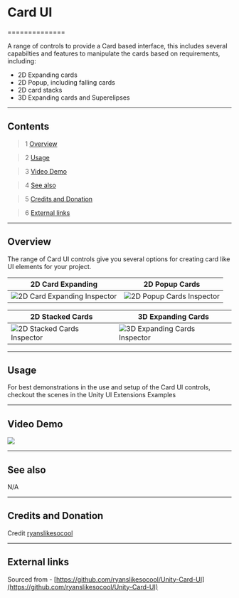# Card UI

==============

A range of controls to provide a Card based interface, this includes several capabilties and features to manipulate the cards based on requirements, including:

* 2D Expanding cards
* 2D Popup, including falling cards
* 2D card stacks
* 3D Expanding cards and Superelipses

---------

## Contents

> 1 [Overview](#markdown-header-overview)

> 2 [Usage](#markdown-header-usage)

> 3 [Video Demo](#markdown-header-video-demo)

> 4 [See also](#markdown-header-see-also)

> 5 [Credits and Donation](#markdown-header-credits-and-donation)

> 6 [External links](#markdown-header-external-links)

---------

## Overview

The range of Card UI controls give you several options for creating card like UI elements for your project.

|2D Card Expanding|2D Popup Cards
|---|---|
|![2D Card Expanding Inspector](https://bitbucket.org/UnityUIExtensions/unity-ui-extensions/wiki/Controls/Images/CardUI2DExpandingInspector.jpg)|![2D Popup Cards Inspector](https://bitbucket.org/UnityUIExtensions/unity-ui-extensions/wiki/Controls/Images/CardUI2DPopupInspector.jpg)

|2D Stacked Cards|3D Expanding Cards
|---|---|
|![2D Stacked Cards Inspector](https://bitbucket.org/UnityUIExtensions/unity-ui-extensions/wiki/Controls/Images/CardUI2DStackInspector.jpg)|![3D Expanding Cards Inspector](https://bitbucket.org/UnityUIExtensions/unity-ui-extensions/wiki/Controls/Images/CardUI3DExpandingInspector.jpg)

---------

## Usage

For best demonstrations in the use and setup of the Card UI controls, checkout the scenes in the Unity UI Extensions Examples

---------

## Video Demo

![](https://bitbucket.org/UnityUIExtensions/unity-ui-extensions/wiki/Controls/Images/CardUIDemo.gif)

---------

## See also

N/A

---------

## Credits and Donation

Credit [ryanslikesocool](https://github.com/ryanslikesocool)

---------

## External links

Sourced from - [https://github.com/ryanslikesocool/Unity-Card-UI](https://github.com/ryanslikesocool/Unity-Card-UI)
